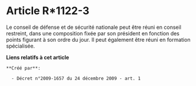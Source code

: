 # Article R*1122-3

Le conseil de défense et de sécurité nationale peut être réuni en conseil restreint, dans une composition fixée par son
président en fonction des points figurant à son ordre du jour. Il peut également être réuni en formation spécialisée.

**Liens relatifs à cet article**

	**Créé par**:

	  - Décret n°2009-1657 du 24 décembre 2009 - art. 1
